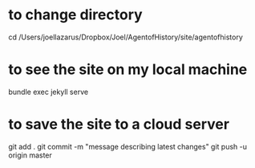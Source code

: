 # to change directory
cd /Users/joellazarus/Dropbox/Joel/AgentofHistory/site/agentofhistory

# to see the site on my local machine
bundle exec jekyll serve

# to save the site to a cloud server
git add .
git commit -m "message describing latest changes"
git push -u origin master
